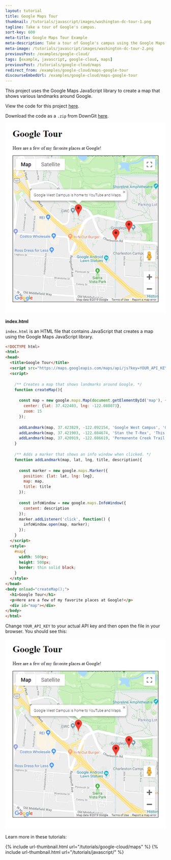 ```yaml
---
layout: tutorial
title: Google Maps Tour
thumbnail: /tutorials/javascript/images/washington-dc-tour-1.png
tagline: Take a tour of Google's campus.
sort-key: 600
meta-title: Google Maps Tour Example
meta-description: Take a tour of Google's campus using the Google Maps JavaScript library.
meta-image: /tutorials/javascript/images/washington-dc-tour-2.png
previousPost: /examples/google-cloud/
tags: [example, javascript, google-cloud, maps]
previousPost: /tutorials/google-cloud/maps
redirect_from: /examples/google-cloud/maps-google-tour
discourseEmbedUrl: /examples/google-cloud/maps-google-tour
---
```


This project uses the Google Maps JavaScript library to create a map that shows various landmarks around Google.

View the code for this project [here](https://github.com/KevinWorkman/HappyCoding/tree/gh-pages/tutorials/google-cloud/google-cloud-example-projects/maps-google-tour).

Download the code as a `.zip` from DownGit [here](https://downgit.github.io/#/home?url=https://github.com/KevinWorkman/HappyCoding/tree/gh-pages/tutorials/google-cloud/google-cloud-example-projects/maps-google-tour).

![google tour map](/tutorials/google-cloud/google-cloud-example-projects/maps-google-tour/screenshot.png)

**index.html**

 `index.html` is an HTML file that contains JavaScript that creates a map using the Google Maps JavaScript library.

```html
<!DOCTYPE html>
<html>
<head>
  <title>Google Tour</title>
  <script src="https://maps.googleapis.com/maps/api/js?key=YOUR_API_KEY"></script>
  <script>

    /** Creates a map that shows landmarks around Google. */
    function createMap(){

      const map = new google.maps.Map(document.getElementById('map'), {
        center: {lat: 37.422403, lng: -122.088073},
        zoom: 15
      });

      addLandmark(map, 37.423829, -122.092154, 'Google West Campus', 'Google West Campus is home to YouTube and Maps.')
      addLandmark(map, 37.421903, -122.084674, 'Stan the T-Rex', 'This is Stan, the T-Rex statue.')
      addLandmark(map, 37.420919, -122.086619, 'Permanente Creek Trail', 'Permanente Creek Trail connects Google to a system of bike trails.');
    }

    /** Adds a marker that shows an info window when clicked. */
    function addLandmark(map, lat, lng, title, description){

      const marker = new google.maps.Marker({
        position: {lat: lat, lng: lng},
        map: map,
        title: title
      });

      const infoWindow = new google.maps.InfoWindow({
        content: description
      });
      marker.addListener('click', function() {
        infoWindow.open(map, marker);
      });
    }
  </script>
  <style>
    #map{
      width: 500px;
      height: 500px;
      border: thin solid black;
    }
  </style>
</head>
<body onload="createMap();">
  <h1>Google Tour</h1>
  <p>Here are a few of my favorite places at Google!</p>
  <div id="map"></div>
</body>
</html>
```

Change `YOUR_API_KEY` to your actual API key and then open the file in your browser. You should see this:

![google tour map](/tutorials/google-cloud/google-cloud-example-projects/maps-google-tour/screenshot.png)

Learn more in these tutorials:

{% include url-thumbnail.html url="/tutorials/google-cloud/maps" %}
{% include url-thumbnail.html url="/tutorials/javascript/" %}
